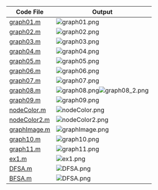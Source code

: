 | Code File | Output |
|-----------|--------|
|[graph01.m](./Codes/graph01.m)|![graph01.png](./Output/graph01.png)|
|[graph02.m](./Codes/graph02.m)|![graph02.png](./Output/graph02.png)|
|[graph03.m](./Codes/graph03.m)|![graph03.png](./Output/graph03.png)|
|[graph04.m](./Codes/graph04.m)|![graph04.png](./Output/graph04.png)|
|[graph05.m](./Codes/graph05.m)|![graph05.png](./Output/graph05.png)|
|[graph06.m](./Codes/Adajecncy.m)|![graph06.png](./Output/Adajecncy.png)|
|[graph07.m](./Codes/graph07.m)|![graph07.png](./Output/graph07.png)|
|[graph08.m](./Codes/graph08.m)|![graph08.png](./Output/graph08.png)![graph08_2.png](./Output/graph08_2.png)|
|[graph09.m](./Codes/Adajecncy2.m)|![graph09.png](./Output/Adajecncy2.png)|
|[nodeColor.m](./Codes/nodeColor.m)|![nodeColor.png](./Output/nodeColor.png)|
|[nodeColor2.m](./Codes/nodeColor2.m)|![nodeColor2.png](./Output/nodeColor2.png)|
|[graphImage.m](./Codes/graphImage.m)|![graphImage.png](./Output/graphImage.PNG)|
|[graph10.m](./Codes/graph10.m)|![graph10.png](./Output/10.png)|
|[graph11.m](./Codes/graph11.m)|![graph11.png](./Output/11.png)|
|[ex1.m](./Codes/ex1.m)|![ex1.png](./Output/ex1.jpeg)|
|[DFSA.m](./Codes/DFSA.m)|![DFSA.png](./Output/DFSA.png)|
|[BFSA.m](./Codes/DFSA.m)|![DFSA.png](./Output/BFSA.png)|
